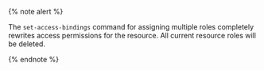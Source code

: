 {% note alert %}

The `set-access-bindings` command for assigning multiple roles completely rewrites access permissions for the resource. All current resource roles will be deleted.

{% endnote %}
